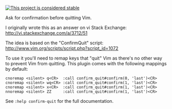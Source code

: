 [![This project is considered stable](https://img.shields.io/badge/Status-stable-green.svg)](https://arp242.net/status/stable)

Ask for confirmation before quitting Vim.

I originally wrote this as an answer on vi Stack Exchange:
http://vi.stackexchange.com/a/3712/51

The idea is based on the "ConfirmQuit" script:
http://www.vim.org/scripts/script.php?script_id=1072

To use it you'll need to remap keys that "quit" Vim as there's no other way to
prevent Vim from quitting. This plugin comes with the following mappings by
default:

    cnoremap <silent> q<CR>  :call confirm_quit#confirm(0, 'last')<CR>
    cnoremap <silent> wq<CR> :call confirm_quit#confirm(1, 'last')<CR>
    cnoremap <silent> x<CR>  :call confirm_quit#confirm(1, 'last')<CR>
    nnoremap <silent> ZZ     :call confirm_quit#confirm(1, 'last')<CR>

See `:help confirm-quit` for the full documentation.

